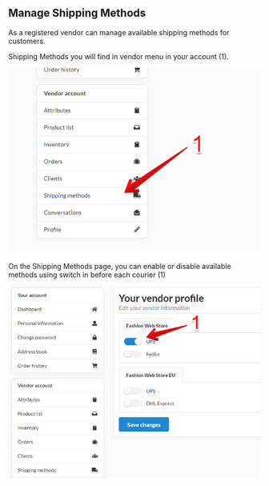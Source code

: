 ## Manage Shipping Methods

As a registered vendor can manage available shipping methods for customers.

Shipping Methods you will find in vendor menu in your account (1).

![Shipping methods in vendor menu](shipping_methods.png)

On the Shipping Methods page, you can enable or disable available methods using switch in before each courier (1)

![Manage shipping Methods](manage_shipping_methods.png)
